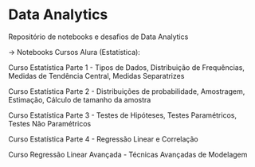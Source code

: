 # Data Analytics
Repositório de notebooks e desafios de Data Analytics

-> Notebooks Cursos Alura (Estatística):

Curso Estatística Parte 1 - Tipos de Dados, Distribuição de Frequências, Medidas de Tendência Central, Medidas Separatrizes

Curso Estatística Parte 2 - Distribuições de probabilidade, Amostragem, Estimação, Cálculo de tamanho da amostra

Curso Estatística Parte 3 - Testes de Hipóteses, Testes Paramétricos, Testes Não Paramétricos

Curso Estatística Parte 4 - Regressão Linear e Correlação

Curso Regressão Linear Avançada - Técnicas Avançadas de Modelagem
